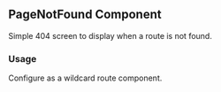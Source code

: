 ## PageNotFound Component

Simple 404 screen to display when a route is not found.

### Usage

Configure as a wildcard route component.


